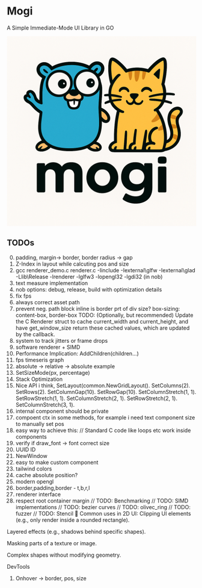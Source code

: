 # Mogi
A Simple Immediate-Mode UI Library in GO
<!-- add image -->

![Mogi Logo](mogi.png)
## TODOs
0. padding, margin->  border, border radius -> gap
1. Z-Index in layout while calcuting pos and size
2. gcc renderer_demo.c  renderer.c -Iinclude -Iexternal\glfw -Iexternal\glad -Llib\Release -lrenderer -lglfw3 -lopengl32 -lgdi32 (in nob)
3. text measure implementation
4. nob options: debug, release, build with optimization details
5. fix fps
6. always correct asset path
7. prevent neg. path
block
inline
is border prt of div size?
box-sizing: content-box, border-box
TODO: (Optionally, but recommended) Update the C Renderer struct to cache current_width and current_height, and have get_window_size return these cached values, which are updated by the callback.
1. system to track jitters or frame drops
2. software renderer + SIMD
3. Performance Implication: AddChildren(children...)
4. fps timeseris graph
5. absolute -> relative -> absolute example
5. SetSizeMode(px, percentage)
6. Stack Optimization
7. Nice API i think, SetLayout(common.NewGridLayout().
			SetColumns(2).
			SetRows(2).
			SetColumnGap(10).
			SetRowGap(10).
			SetColumnStretch(1, 1).
			SetRowStretch(1, 1).
			SetColumnStretch(2, 1).
			SetRowStretch(2, 1).
			SetColumnStretch(3, 1).
8. internal component should be private
9. compoent ctx in some methods, for example i need text component size to manually set pos
10. easy way to achieve this: // Standard C code like loops etc work inside components
11. verify if draw_font -> font correct size
12. UUID ID
13. NewWindow
14. easy to make custom component
15. tailwind colors
16. cache absolute position?
17. modern opengl
18. border,padding,border - t,b,r,l
19. renderer interface
20. respect root container margin
// TODO: Benchmarking
// TODO: SIMD implementations
// TODO: bezier curves
// TODO: olivec_ring
// TODO: fuzzer
// TODO: Stencil
🎨 Common uses in 2D UI:
Clipping UI elements (e.g., only render inside a rounded rectangle).

Layered effects (e.g., shadows behind specific shapes).

Masking parts of a texture or image.

Complex shapes without modifying geometry.

DevTools
1. Onhover -> border, pos, size


